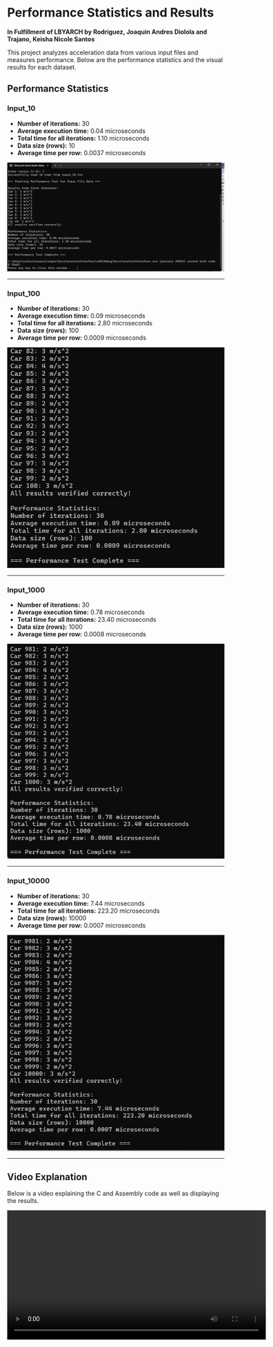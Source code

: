 # Performance Statistics and Results

**In Fulfillment of LBYARCH by Rodriguez, Joaquin Andres Diolola and Trajano, Keisha Nicole Santos**

This project analyzes acceleration data from various input files and measures performance. Below are the performance statistics and the visual results for each dataset.

## Performance Statistics

### Input_10
- **Number of iterations:** 30
- **Average execution time:** 0.04 microseconds
- **Total time for all iterations:** 1.10 microseconds
- **Data size (rows):** 10
- **Average time per row:** 0.0037 microseconds

![Input_10 Results](Input_10_results.png)

---

### Input_100
- **Number of iterations:** 30
- **Average execution time:** 0.09 microseconds
- **Total time for all iterations:** 2.80 microseconds
- **Data size (rows):** 100
- **Average time per row:** 0.0009 microseconds

![Input_100 Results](Input_100_results.png)

---

### Input_1000
- **Number of iterations:** 30
- **Average execution time:** 0.78 microseconds
- **Total time for all iterations:** 23.40 microseconds
- **Data size (rows):** 1000
- **Average time per row:** 0.0008 microseconds

![Input_1000 Results](Input_1000_results.png)

---

### Input_10000
- **Number of iterations:** 30
- **Average execution time:** 7.44 microseconds
- **Total time for all iterations:** 223.20 microseconds
- **Data size (rows):** 10000
- **Average time per row:** 0.0007 microseconds

![Input_10000 Results](Input_10000_results.png)

---

## Video Explanation

Below is a video explaining the C and Assembly code as well as displaying the results.

<video controls width="600">
  <source src="Video_Explaining_C_And_Assembly_Code.mp4" type="video/mp4">
  Your browser does not support the video tag. You can [download the video here](Video_Explaining_C_And_Assembly_Code.mp4).
</video>
